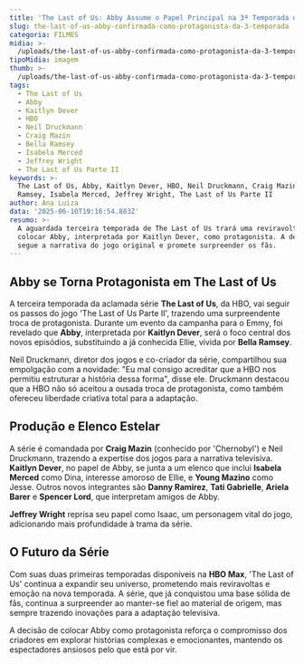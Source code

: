 ```yaml
---
title: 'The Last of Us: Abby Assume o Papel Principal na 3ª Temporada da Série da HBO'
slug: the-last-of-us-abby-confirmada-como-protagonista-da-3-temporada
categoria: FILMES
midia: >-
  /uploads/the-last-of-us-abby-confirmada-como-protagonista-da-3-temporada-thumb.png
tipoMidia: imagem
thumb: >-
  /uploads/the-last-of-us-abby-confirmada-como-protagonista-da-3-temporada-thumb.png
tags:
  - The Last of Us
  - Abby
  - Kaitlyn Dever
  - HBO
  - Neil Druckmann
  - Craig Mazin
  - Bella Ramsey
  - Isabela Merced
  - Jeffrey Wright
  - The Last of Us Parte II
keywords: >-
  The Last of Us, Abby, Kaitlyn Dever, HBO, Neil Druckmann, Craig Mazin, Bella
  Ramsey, Isabela Merced, Jeffrey Wright, The Last of Us Parte II
author: Ana Luiza
data: '2025-06-10T19:16:54.883Z'
resumo: >-
  A aguardada terceira temporada de The Last of Us trará uma reviravolta ao
  colocar Abby, interpretada por Kaitlyn Dever, como protagonista. A decisão
  segue a narrativa do jogo original e promete surpreender os fãs.
---
```


## Abby se Torna Protagonista em The Last of Us

A terceira temporada da aclamada série **The Last of Us**, da HBO, vai seguir os passos do jogo 'The Last of Us Parte II', trazendo uma surpreendente troca de protagonista. Durante um evento da campanha para o Emmy, foi revelado que **Abby**, interpretada por **Kaitlyn Dever**, será o foco central dos novos episódios, substituindo a já conhecida Ellie, vivida por **Bella Ramsey**.

Neil Druckmann, diretor dos jogos e co-criador da série, compartilhou sua empolgação com a novidade: "Eu mal consigo acreditar que a HBO nos permitiu estruturar a história dessa forma", disse ele. Druckmann destacou que a HBO não só aceitou a ousada troca de protagonista, como também ofereceu liberdade criativa total para a adaptação.

## Produção e Elenco Estelar

A série é comandada por **Craig Mazin** (conhecido por 'Chernobyl') e Neil Druckmann, trazendo a expertise dos jogos para a narrativa televisiva. **Kaitlyn Dever**, no papel de Abby, se junta a um elenco que inclui **Isabela Merced** como Dina, interesse amoroso de Ellie, e **Young Mazino** como Jesse. Outros novos integrantes são **Danny Ramirez**, **Tati Gabrielle**, **Ariela Barer** e **Spencer Lord**, que interpretam amigos de Abby.

**Jeffrey Wright** reprisa seu papel como Isaac, um personagem vital do jogo, adicionando mais profundidade à trama da série.

## O Futuro da Série

Com suas duas primeiras temporadas disponíveis na **HBO Max**, 'The Last of Us' continua a expandir seu universo, prometendo mais reviravoltas e emoção na nova temporada. A série, que já conquistou uma base sólida de fãs, continua a surpreender ao manter-se fiel ao material de origem, mas sempre trazendo inovações para a adaptação televisiva.

A decisão de colocar Abby como protagonista reforça o compromisso dos criadores em explorar histórias complexas e emocionantes, mantendo os espectadores ansiosos pelo que está por vir.

